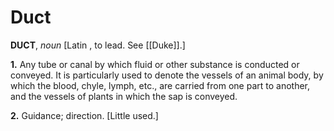 # Duct

**DUCT**, _noun_ \[Latin , to lead. See [[Duke]].\]

**1.** Any tube or canal by which fluid or other substance is conducted or conveyed. It is particularly used to denote the vessels of an animal body, by which the blood, chyle, lymph, etc., are carried from one part to another, and the vessels of plants in which the sap is conveyed.

**2.** Guidance; direction. \[Little used.\]